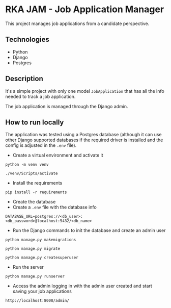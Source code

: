 # RKA JAM - Job Application Manager

This project manages job applications from a candidate perspective.

## Technologies

- Python
- Django
- Postgres

## Description

It's a simple project with only one model ``JobApplication`` that has all the info needed to track a job application.

The job application is managed through the Django admin.

## How to run locally

The application was tested using a Postgres database (although it can use other Django supported databases if the
required driver is installed and the config is adjusted in the ``.env`` file).

- Create a virtual environment and activate it
```
python -m venv venv

./venv/Scripts/activate
```
- Install the requirements
```
pip install -r requirements
```
- Create the database
- Create a ``.env`` file with the database info
```
DATABASE_URL=postgres://<db_user>:<db_password>@localhost:5432/<db_name>
```
- Run the Django commands to init the database and create an admin user
```
python manage.py makemigrations

python manage.py migrate

python manage.py createsuperuser
```
- Run the server
```
python manage.py runserver
```
- Access the admin logging in with the admin user created and start saving your job applications
```
http://localhost:8000/admin/
```

